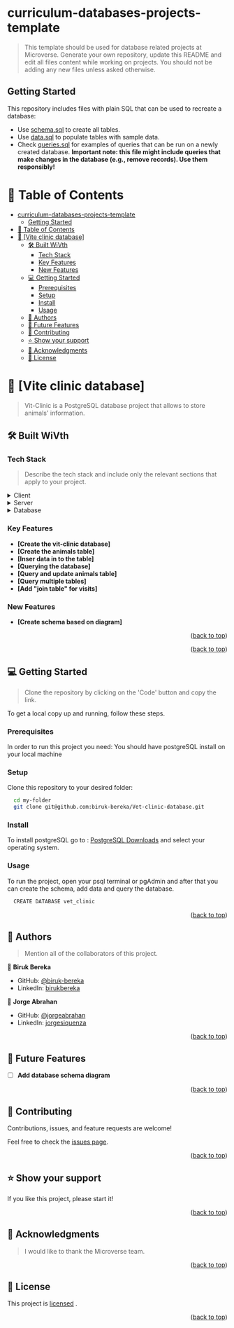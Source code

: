 # curriculum-databases-projects-template

> This template should be used for database related projects at Microverse.
> Generate your own repository, update this README and edit all files content while working on projects. You should not be adding any new files unless asked otherwise.


## Getting Started

This repository includes files with plain SQL that can be used to recreate a database:

- Use [schema.sql](./schema.sql) to create all tables.
- Use [data.sql](./data.sql) to populate tables with sample data.
- Check [queries.sql](./queries.sql) for examples of queries that can be run on a newly created database. **Important note: this file might include queries that make changes in the database (e.g., remove records). Use them responsibly!**

<a name="readme-top"></a>

<!--
HOW TO USE:
This is an example of how you may give instructions on setting up your project locally.

Modify this file to match your project and remove sections that don't apply.

REQUIRED SECTIONS:
- Table of Contents
- About the Project
  - Built With
  - Live Demo
- Getting Started
- Authors
- Future Features
- Contributing
- Show your support
- Acknowledgements
- License

After you're finished please remove all the comments and instructions!
-->


<!-- TABLE OF CONTENTS -->

# 📗 Table of Contents

- [curriculum-databases-projects-template](#curriculum-databases-projects-template)
  - [Getting Started](#getting-started)
- [📗 Table of Contents](#-table-of-contents)
- [📖 \[Vite clinic database\] ](#-vite-clinic-database-)
  - [🛠 Built WiVth ](#-built-wivth-)
    - [Tech Stack ](#tech-stack-)
    - [Key Features ](#key-features-)
    - [New Features](#new-features)
  - [💻 Getting Started ](#-getting-started-)
    - [Prerequisites](#prerequisites)
    - [Setup](#setup)
    - [Install](#install)
    - [Usage](#usage)
  - [👥 Authors ](#-authors-)
  - [🔭 Future Features ](#-future-features-)
  - [🤝 Contributing ](#-contributing-)
  - [⭐️ Show your support ](#️-show-your-support-)
  - [🙏 Acknowledgments ](#-acknowledgments-)
  - [📝 License ](#-license-)

<!-- PROJECT DESCRIPTION -->

# 📖 [Vite clinic database] <a name="about-project"></a>

>  Vit-Clinic is a PostgreSQL database project that allows to store animals' information.

## 🛠 Built WiVth <a name="built-with"></a>

### Tech Stack <a name="tech-stack"></a>

> Describe the tech stack and include only the relevant sections that apply to your project.

<details>
  <summary>Client</summary>
</details>

<details>
  <summary>Server</summary>
</details>

<details>
<summary>Database</summary>
  <ul>
    <li><a href="https://www.postgresql.org/">PostgreSQL</a></li>
  </ul>
</details>

<!-- Features -->

### Key Features <a name="key-features"></a>

- **[Create the vit-clinic database]**
- **[Create the animals table]**
- **[Inser data in to the table]**
- **[Querying the database]**
- **[Query and update animals table]**
- **[Query multiple tables]**
- **[Add "join table" for visits]**
### New Features 
- **[Create schema based on diagram]**

<p align="right">(<a href="#readme-top">back to top</a>)</p>

<p align="right">(<a href="#readme-top">back to top</a>)</p>

<!-- GETTING STARTED -->

## 💻 Getting Started <a name="getting-started"></a>

> Clone the repository by clicking on the 'Code' button and copy the link.

To get a local copy up and running, follow these steps.

### Prerequisites

In order to run this project you need:
You should have postgreSQL install on your local machine

### Setup

Clone this repository to your desired folder:

```sh
  cd my-folder
  git clone git@github.com:biruk-bereka/Vet-clinic-database.git
```
### Install

To install postgreSQL go to : [PostgreSQL Downloads](https://www.postgresql.org/download/) and select your operating system.

### Usage

To run the project, open your psql terminal or pgAdmin and after that you can create the schema, add data and query the database.


```sh
  CREATE DATABASE vet_clinic
```

<p align="right">(<a href="#readme-top">back to top</a>)</p>

<!-- AUTHORS -->

## 👥 Authors <a name="authors"></a>

> Mention all of the collaborators of this project.

👤 **Biruk Bereka**

- GitHub: [@biruk-bereka](https://github.com/biruk-bereka)
- LinkedIn: [birukbereka](https://www.linkedin.com/in/birukbereka/)

👤 **Jorge Abrahan**

- GitHub: [@jorgeabrahan](https://github.com/jorgeabrahan)
- LinkedIn: [jorgesiquenza](https://www.linkedin.com/in/jorge-siguenza/)

<p align="right">(<a href="#readme-top">back to top</a>)</p>

<!-- FUTURE FEATURES -->

## 🔭 Future Features <a name="future-features"></a>

- [ ] **Add database schema diagram**

<p align="right">(<a href="#readme-top">back to top</a>)</p>

<!-- CONTRIBUTING -->

## 🤝 Contributing <a name="contributing"></a>

Contributions, issues, and feature requests are welcome!

Feel free to check the [issues page](../../issues/).

<p align="right">(<a href="#readme-top">back to top</a>)</p>

<!-- SUPPORT -->

## ⭐️ Show your support <a name="support"></a>

If you like this project, please start it!

<p align="right">(<a href="#readme-top">back to top</a>)</p>

<!-- ACKNOWLEDGEMENTS -->

## 🙏 Acknowledgments <a name="acknowledgements"></a>

> I would like to thank the Microverse team.

<p align="right">(<a href="#readme-top">back to top</a>)</p>

<!-- LICENSE -->

## 📝 License <a name="license"></a>

This project is [licensed](./LICENSE) .

<p align="right">(<a href="#readme-top">back to top</a>)</p>
